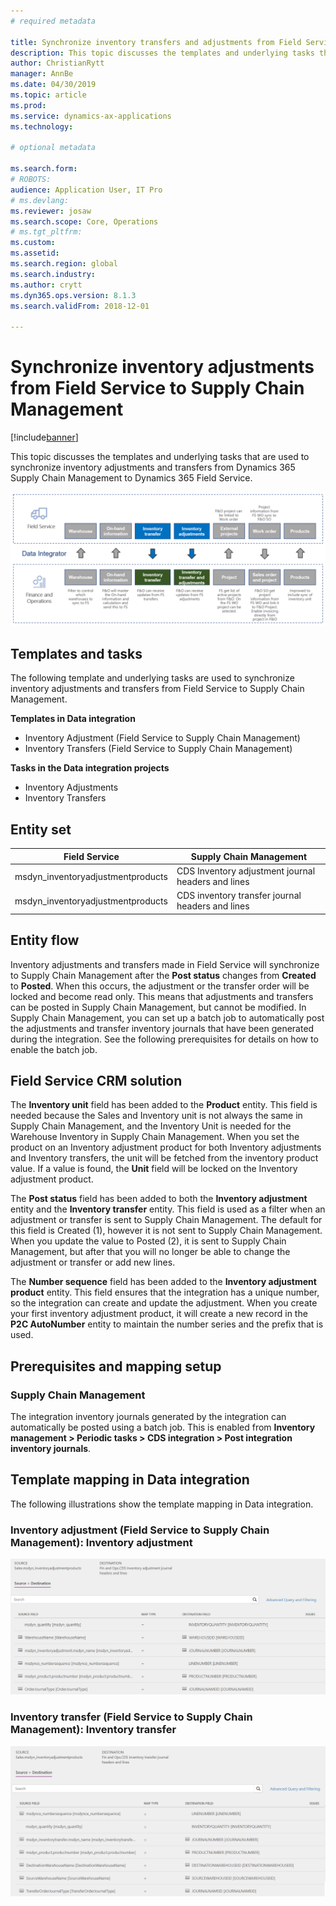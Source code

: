 ```yaml
---
# required metadata

title: Synchronize inventory transfers and adjustments from Field Service to Supply Chain Management
description: This topic discusses the templates and underlying tasks that are used to synchronize inventory adjustments and transfers from Dynamics 365 Supply Chain Management to Dynamics 365 Field Service.
author: ChristianRytt
manager: AnnBe
ms.date: 04/30/2019
ms.topic: article
ms.prod: 
ms.service: dynamics-ax-applications
ms.technology: 

# optional metadata

ms.search.form: 
# ROBOTS: 
audience: Application User, IT Pro
# ms.devlang: 
ms.reviewer: josaw
ms.search.scope: Core, Operations
# ms.tgt_pltfrm: 
ms.custom: 
ms.assetid: 
ms.search.region: global
ms.search.industry: 
ms.author: crytt
ms.dyn365.ops.version: 8.1.3 
ms.search.validFrom: 2018-12-01

---
```


# Synchronize inventory adjustments from Field Service to Supply Chain Management

[!include[banner](../includes/banner.md)]

This topic discusses the templates and underlying tasks that are used to synchronize inventory adjustments and transfers from Dynamics 365 Supply Chain Management to Dynamics 365 Field Service.

[![Synchronization of business processes between Supply Chain Management and Field Service](./media/FSTransAdjOW.png)](./media/FSTransAdjOW.png)

## Templates and tasks
The following template and underlying tasks are used to synchronize inventory adjustments and transfers from Field Service to Supply Chain Management.

**Templates in Data integration**
- Inventory Adjustment (Field Service to Supply Chain Management)
- Inventory Transfers (Field Service to Supply Chain Management)

**Tasks in the Data integration projects**
- Inventory Adjustments
- Inventory Transfers

## Entity set
| Field Service	                    | Supply Chain Management                          |
|-----------------------------------|----------------------------------------------------|
| msdyn_inventoryadjustmentproducts |	CDS Inventory adjustment journal headers and lines |
| msdyn_inventoryadjustmentproducts	| CDS inventory transfer journal headers and lines   |

## Entity flow
Inventory adjustments and transfers made in Field Service will synchronize to Supply Chain Management after the **Post status** changes from **Created** to **Posted**. When this occurs, the adjustment or the transfer order will be locked and become read only. This means that adjustments and transfers can be posted in Supply Chain Management, but cannot be modified. In Supply Chain Management, you can set up a batch job to automatically post the adjustments and transfer inventory journals that have been generated during the integration. See the following prerequisites for details on how to enable the batch job.

## Field Service CRM solution 
The **Inventory unit** field has been added to the **Product** entity. This field is needed because the Sales and Inventory unit is not always the same in Supply Chain Management, and the Inventory Unit is needed for the Warehouse Inventory in Supply Chain Management.
When you set the product on an Inventory adjustment product for both Inventory adjustments and Inventory transfers, the unit will be fetched from the inventory product value. If a value is found, the **Unit** field will be locked on the Inventory adjustment product.

The **Post status** field has been added to both the **Inventory adjustment** entity and the **Inventory transfer** entity. This field is used as a filter when an adjustment or transfer is sent to Supply Chain Management. The default for this field is Created (1), however it is not sent to Supply Chain Management. When you update the value to Posted (2), it is sent to Supply Chain Management, but after that you will no longer be able to change the adjustment or transfer or add new lines.

The **Number sequence** field has been added to the **Inventory adjustment product** entity. This field ensures that the integration has a unique number, so the integration can create and update the adjustment. When you create your first inventory adjustment product, it will create a new record in the **P2C AutoNumber** entity to maintain the number series and the prefix that is used.

## Prerequisites and mapping setup

### Supply Chain Management
The integration inventory journals generated by the integration can automatically be posted using a batch job. This is enabled from **Inventory management > Periodic tasks > CDS integration > Post integration inventory journals**.

## Template mapping in Data integration

The following illustrations show the template mapping in Data integration.

### Inventory adjustment (Field Service to Supply Chain Management): Inventory adjustment

[![Template mapping in Data integration](./media/FSAdj1.png)](./media/FSAdj1.png)


### Inventory transfer (Field Service to Supply Chain Management): Inventory transfer

[![Template mapping in Data integration](./media/FSTrans1.png)](./media/FSTrans1.png)
